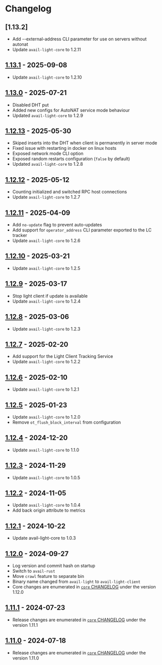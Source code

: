 # Changelog

## [1.13.2]

- Add --external-address CLI parameter for use on servers without autonat
- Update `avail-light-core` to 1.2.11

## [1.13.1](https://github.com/availproject/avail-light/releases/tag/avail-light-client-v1.13.1) - 2025-09-08

- Update `avail-light-core` to 1.2.10

## [1.13.0](https://github.com/availproject/avail-light/releases/tag/avail-light-client-v1.13.0) - 2025-07-21

- Disabled DHT put
- Added new configs for AutoNAT service mode behaviour
- Updated `avail-light-core` to 1.2.9

## [1.12.13](https://github.com/availproject/avail-light/releases/tag/avail-light-client-v1.12.13) - 2025-05-30

- Skiped inserts into the DHT when client is permanently in server mode
- Fixed issue with restarting in docker on linux hosts
- Exposed network mode CLI option
- Exposed random restarts configuration (`false` by default)
- Updated `avail-light-core` to 1.2.8

## [1.12.12](https://github.com/availproject/avail-light/releases/tag/avail-light-client-v1.12.12) - 2025-05-12

- Counting initialized and switched RPC host connections
- Update `avail-light-core` to 1.2.7

## [1.12.11](https://github.com/availproject/avail-light/releases/tag/avail-light-client-v1.12.11) - 2025-04-09

- Add `no-update` flag to prevent auto-updates
- Add support for `operator_address` CLI parameter exported to the LC tracker
- Update `avail-light-core` to 1.2.6

## [1.12.10](https://github.com/availproject/avail-light/releases/tag/avail-light-client-v1.12.10) - 2025-03-21

- Update `avail-light-core` to 1.2.5

## [1.12.9](https://github.com/availproject/avail-light/releases/tag/avail-light-client-v1.12.9) - 2025-03-17

- Stop light client if update is available
- Update `avail-light-core` to 1.2.4

## [1.12.8](https://github.com/availproject/avail-light/releases/tag/avail-light-client-v1.12.8) - 2025-03-06

- Update `avail-light-core` to 1.2.3

## [1.12.7](https://github.com/availproject/avail-light/releases/tag/avail-light-client-v1.12.7) - 2025-02-20

- Add support for the Light Client Tracking Service
- Update `avail-light-core` to 1.2.2

## [1.12.6](https://github.com/availproject/avail-light/releases/tag/avail-light-client-v1.12.6) - 2025-02-10

- Update `avail-light-core` to 1.2.1

## [1.12.5](https://github.com/availproject/avail-light/releases/tag/avail-light-client-v1.12.5) - 2025-01-23

- Update `avail-light-core` to 1.2.0
- Remove `ot_flush_block_interval` from configuration

## [1.12.4](https://github.com/availproject/avail-light/releases/tag/avail-light-client-v1.12.4) - 2024-12-20

- Update `avail-light-core` to 1.1.0

## [1.12.3](https://github.com/availproject/avail-light/releases/tag/avail-light-client-v1.12.3) - 2024-11-29

- Update `avail-light-core` to 1.0.5

## [1.12.2](https://github.com/availproject/avail-light/releases/tag/avail-light-client-v1.12.2) - 2024-11-05

- Update `avail-light-core` to 1.0.4
- Add back origin attribute to metrics

## [1.12.1](https://github.com/availproject/avail-light/releases/tag/avail-light-client-v1.12.1) - 2024-10-22

- Update avail-light-core to 1.0.3

## [1.12.0](https://github.com/availproject/avail-light/releases/tag/avail-light-client-v1.12.0) - 2024-09-27

- Log version and commit hash on startup
- Switch to `avail-rust`
- Move `crawl` feature to separate bin
- Binary name changed from `avail-light` to `avail-light-client`
- Core changes are enumerated in [`core` CHANGELOG](../core/CHANGELOG.md) under the version 1.12.0

## [1.11.1](https://github.com/availproject/avail-light/releases/tag/avail-light-client-v1.11.1) - 2024-07-23

- Release changes are enumerated in [`core` CHANGELOG](../core/CHANGELOG.md) under the version 1.11.1

## [1.11.0](https://github.com/availproject/avail-light/releases/tag/avail-light-client-v1.11.0) - 2024-07-18

- Release changes are enumerated in [`core` CHANGELOG](../core/CHANGELOG.md) under the version 1.11.0
